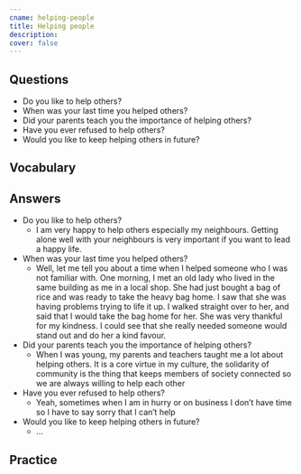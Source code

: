 ```yaml
---
cname: helping-people
title: Helping people
description: 
cover: false
---
```

<banner></banner>

## Questions

- Do you like to help others?
- When was your last time you helped others?
- Did your parents teach you the importance of helping others?
- Have you ever refused to help others?
- Would you like to keep helping others in future?

## Vocabulary

<vocab-list>

<!-- blank -->

</vocab-list>

## Answers

- Do you like to help others?
  - I am very happy to help others especially my neighbours. Getting alone well with your neighbours is very important if you want to lead a happy life.
- When was your last time you helped others?
  - Well, let me tell you about a time when I helped someone who I was not familiar with. One morning, I met an old lady who lived in the same building as me in a local shop. She had just bought a bag of rice and was ready to take the heavy bag home. I saw that she was having problems trying to life it up. I walked straight over to her, and said that I would take the bag home for her. She was very thankful for my kindness. I could see that she really needed someone would stand out and do her a kind favour.
- Did your parents teach you the importance of helping others?
  - When I was young, my parents and teachers taught me a lot about helping others. It is a core virtue in my culture, the solidarity of community is the thing that keeps members of society connected so we are always willing to help each other
- Have you ever refused to help others?
  - Yeah, sometimes when I am in hurry or on business I don’t have time so I have to say sorry that I can’t help
- Would you like to keep helping others in future?
  - ...

## Practice

<qrfooter></qrfooter>
